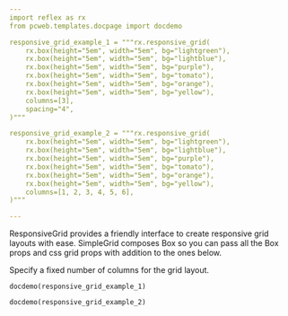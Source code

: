```yaml
---
import reflex as rx
from pcweb.templates.docpage import docdemo

responsive_grid_example_1 = """rx.responsive_grid(
    rx.box(height="5em", width="5em", bg="lightgreen"),
    rx.box(height="5em", width="5em", bg="lightblue"),
    rx.box(height="5em", width="5em", bg="purple"),
    rx.box(height="5em", width="5em", bg="tomato"),
    rx.box(height="5em", width="5em", bg="orange"),
    rx.box(height="5em", width="5em", bg="yellow"),
    columns=[3],
    spacing="4",
)"""

responsive_grid_example_2 = """rx.responsive_grid(
    rx.box(height="5em", width="5em", bg="lightgreen"),
    rx.box(height="5em", width="5em", bg="lightblue"),
    rx.box(height="5em", width="5em", bg="purple"),
    rx.box(height="5em", width="5em", bg="tomato"),
    rx.box(height="5em", width="5em", bg="orange"),
    rx.box(height="5em", width="5em", bg="yellow"),
    columns=[1, 2, 3, 4, 5, 6],
)"""

---
```


ResponsiveGrid provides a friendly interface to create responsive grid layouts with ease. SimpleGrid composes Box so you can pass all the Box props and css grid props with addition to the ones below.

Specify a fixed number of columns for the grid layout.

```reflex
docdemo(responsive_grid_example_1)
```


```reflex
docdemo(responsive_grid_example_2)
```